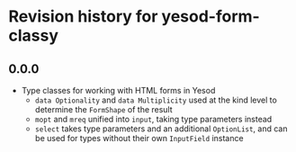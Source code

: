 # Revision history for yesod-form-classy

## 0.0.0

* Type classes for working with HTML forms in Yesod
  * `data Optionality` and `data Multiplicity` used at the kind level to determine the `FormShape` of the result
  * `mopt` and `mreq` unified into `input`, taking type parameters instead
  * `select` takes type parameters and an additional `OptionList`, and can be used for types without their own `InputField` instance
